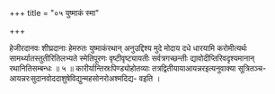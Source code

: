+++
title = "०५ युष्माकं स्मा"

+++

हेजीरदानवः शीघ्रदानाः हेमरुतः युष्माकंरथान् अनुउद्दिश्य मुदे मोदाय दधे धारयामि करोमीत्यर्थः सामर्थ्यातस्तुतीरितिलभ्यते स्मेतिपूरणः वृष्टीवृष्ट्यायतीः सर्वत्रगच्छन्तीः द्यावोदीप्तिरिवदृश्यमानान् रथानितिसम्बन्धः ॥ ५ ॥ कारीर्यान्तिस्रःपिण्ड्योहोतव्याः तत्रद्वितीयायाआयन्नरइत्यनुवाक्या सूत्रितञ्च-आयन्नरःसुदानवोददाशुषेविद्युन्महसोनरोअश्मदिद्य- वइति ।